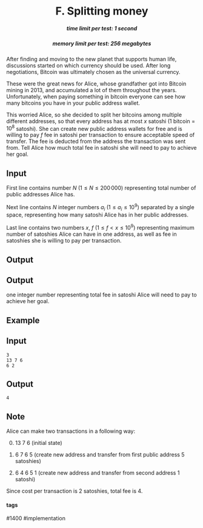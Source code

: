 <h1 style='text-align: center;'> F. Splitting money</h1>

<h5 style='text-align: center;'>time limit per test: 1 second</h5>
<h5 style='text-align: center;'>memory limit per test: 256 megabytes</h5>

After finding and moving to the new planet that supports human life, discussions started on which currency should be used. After long negotiations, Bitcoin was ultimately chosen as the universal currency.

These were the great news for Alice, whose grandfather got into Bitcoin mining in 2013, and accumulated a lot of them throughout the years. Unfortunately, when paying something in bitcoin everyone can see how many bitcoins you have in your public address wallet. 

This worried Alice, so she decided to split her bitcoins among multiple different addresses, so that every address has at most $x$ satoshi (1 bitcoin = $10^8$ satoshi). She can create new public address wallets for free and is willing to pay $f$ fee in satoshi per transaction to ensure acceptable speed of transfer. The fee is deducted from the address the transaction was sent from. Tell Alice how much total fee in satoshi she will need to pay to achieve her goal.

## Input

First line contains number $N$ ($1 \leq N \leq 200\,000$) representing total number of public addresses Alice has.

Next line contains $N$ integer numbers $a_i$ ($1 \leq a_i \leq 10^9$) separated by a single space, representing how many satoshi Alice has in her public addresses.

Last line contains two numbers $x$, $f$ ($1 \leq f < x \leq 10^9$) representing maximum number of satoshies Alice can have in one address, as well as fee in satoshies she is willing to pay per transaction. 

## Output

## Output

 one integer number representing total fee in satoshi Alice will need to pay to achieve her goal.

## Example

## Input


```
3  
13 7 6  
6 2  

```
## Output


```
4  

```
## Note

Alice can make two transactions in a following way:

0. 13 7 6 (initial state)

1. 6 7 6 5 (create new address and transfer from first public address 5 satoshies)

2. 6 4 6 5 1 (create new address and transfer from second address 1 satoshi)

Since cost per transaction is 2 satoshies, total fee is 4.



#### tags 

#1400 #implementation 